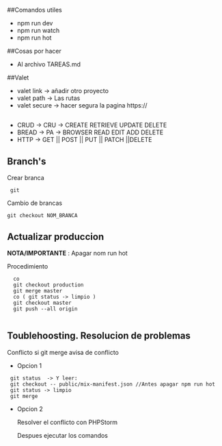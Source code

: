 ##Comandos utiles 
- npm run dev
- npm run watch 
- npm run hot 



##Cosas por hacer
- Al archivo TAREAS.md

##Valet
- valet link -> añadir otro proyecto
- valet path -> Las rutas 
- valet secure -> hacer segura la pagina https://

## 
- CRUD -> CRU -> CREATE RETRIEVE UPDATE DELETE
- BREAD -> PA -> BROWSER READ EDIT ADD DELETE
- HTTP -> GET || POST || PUT || PATCH ||DELETE
  
## Branch's
 
 Crear branca 
 
 ```
  git 
  ```
 
 Cambio de brancas
 
 ```
 git checkout NOM_BRANCA
 ```  
 
## Actualizar produccion
 
 **NOTA/IMPORTANTE** : Apagar nom run hot
 
 Procedimiento
 
 ```
   co
   git checkout production
   git merge master
   co ( git status -> limpio ) 
   git checkout master
   git push --all origin
    
   ```
 
 ## Toublehoosting. Resolucion de problemas  
 
 Conflicto si git merge avisa de conflicto
 
 - Opcion 1
 
 ```
  git status  -> Y leer:
  git checkout -- public/mix-manifest.json //Antes apagar npm run hot 
  git status -> limpio
  git merge 
  ```
 
 - Opcion 2
 
   Resolver el conflicto con PHPStorm  
   
   Despues ejecutar los comandos
  